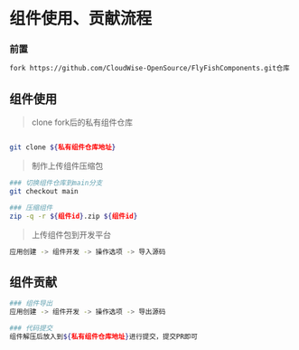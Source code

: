# 组件使用、贡献流程

### 前置
```bash
fork https://github.com/CloudWise-OpenSource/FlyFishComponents.git仓库 => ${私有组件仓库地址}
```
## 组件使用
> clone fork后的私有组件仓库
```bash

git clone ${私有组件仓库地址}

```
> 制作上传组件压缩包
```bash
### 切换组件仓库到main分支
git checkout main

### 压缩组件
zip -q -r ${组件id}.zip ${组件id}

```
> 上传组件包到开发平台
```bash
应用创建 -> 组件开发 -> 操作选项 -> 导入源码
```


## 组件贡献

```bash
### 组件导出
应用创建 -> 组件开发 -> 操作选项 -> 导出源码

### 代码提交
组件解压后放入到${私有组件仓库地址}进行提交，提交PR即可

```